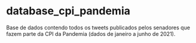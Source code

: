 # database_cpi_pandemia
Base de dados contendo todos os tweets publicados pelos senadores que fazem parte da CPI da Pandemia (dados de janeiro a junho de 2021).
